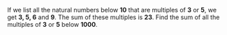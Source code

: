 If we list all the natural numbers below **10** that are multiples of **3** or **5**, we get **3, 5, 6** and **9**. The sum of these multiples is **23**.
Find the sum of all the multiples of **3** or **5** below **1000**.
